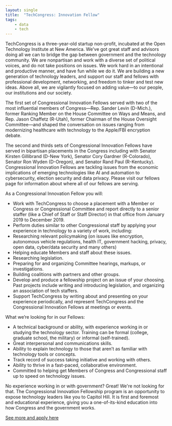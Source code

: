 ```yaml
---
layout: single
title:  "TechCongress: Innovation Fellow"
tags: 
    - data
    - tech
---
```


TechCongress is a three-year-old startup non-profit, incubated at the Open Technology Institute at New America. We've got great staff and advisors doing all we can to bridge the gap between government and the technology community. We are nonpartisan and work with a diverse set of political voices, and do not take positions on issues. We work hard in an intentional and productive manner, and have fun while we do it. We are building a new generation of technology leaders, and support our staff and fellows with professional development, networking, and freedom to tinker and test new ideas. Above all, we are vigilantly focused on adding value—to our people, our institutions and our society.

The first set of Congressional Innovation Fellows served with two of the most influential members of Congress—Rep. Sander Levin (D-Mich.), former Ranking Member on the House Committee on Ways and Means, and Rep. Jason Chaffetz (R-Utah), former Chairman of the House Oversight Committee—and shaped the conversation on issues ranging from modernizing healthcare with technology to the Apple/FBI encryption debate.

The second and thirds sets of Congressional Innovation Fellows have served in bipartisan placements in the Congress including with Senator Kirsten Gillibrand (D-New York), Senator Cory Gardner (R-Colorado), Senator Ron Wyden (D-Oregon), and Senator Rand Paul (R-Kentucky).  Congressional Innovation Fellows are tackling issues from the economic implications of emerging technologies like AI and automation to cybersecurity, election security and data privacy.  Please visit our fellows page for information about where all of our fellows are serving. 

As a Congressional Innovation Fellow you will:
* Work with TechCongress to choose a placement with a Member or Congress or Congressional Committee and report directly to a senior staffer (like a Chief of Staff or Staff Director) in that office from January 2019 to December 2019.
* Perform duties similar to other Congressional staff by applying your experience in technology to a variety of work, including:
* Researching relevant policymaking (on issues like encryption, autonomous vehicle regulations, health IT, government hacking, privacy, open data, cyber/data security and many others)
* Helping educate Members and staff about these issues.
* Researching legislation.
* Preparing for and organizing Committee hearings, markups, or investigations.
* Building coalitions with partners and other groups.
* Develop and produce a fellowship project on an issue of your choosing. Past projects include writing and introducing legislation, and organizing an association of tech staffers.
* Support TechCongress by writing about and presenting on your experience periodically, and represent TechCongress and the Congressional Innovation Fellows at meetings or events.

What we’re looking for in our Fellows:
* A technical background or ability, with experience working in or studying the technology sector.  Training can be formal (college, graduate school, the military) or informal (self-trained). 
* Great interpersonal and communications skills. 
* Ability to explain technology to those that aren’t as familiar with technology tools or concepts.
* Track record of success taking initiative and working with others.
* Ability to thrive in a fast-paced, collaborative environment.
* Committed to helping get Members of Congress and Congressional staff up to speed on technology issues.  

No experience working in or with government? Great! We're not looking for that. The Congressional Innovation Fellowship program is an opportunity to expose technology leaders like you to Capitol Hill. It is first and foremost and educational experience, giving you a one-of-its-kind education into how Congress and the government works. 

[See more and apply here](https://www.techcongress.io/what-were-looking-for/)
